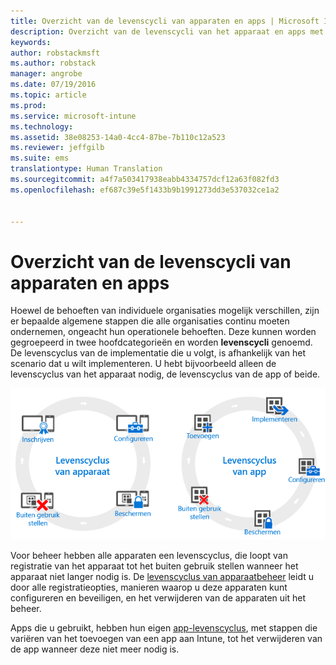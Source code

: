 ```yaml
---
title: Overzicht van de levenscycli van apparaten en apps | Microsoft Intune
description: Overzicht van de levenscycli van het apparaat en apps met Intune.
keywords: 
author: robstackmsft
ms.author: robstack
manager: angrobe
ms.date: 07/19/2016
ms.topic: article
ms.prod: 
ms.service: microsoft-intune
ms.technology: 
ms.assetid: 38e08253-14a0-4cc4-87be-7b110c12a523
ms.reviewer: jeffgilb
ms.suite: ems
translationtype: Human Translation
ms.sourcegitcommit: a4f7a503417938eabb4334757dcf12a63f082fd3
ms.openlocfilehash: ef687c39e5f1433b9b1991273dd3e537032ce1a2


---
```


# Overzicht van de levenscycli van apparaten en apps

Hoewel de behoeften van individuele organisaties mogelijk verschillen, zijn er bepaalde algemene stappen die alle organisaties continu moeten ondernemen, ongeacht hun operationele behoeften. Deze kunnen worden gegroepeerd in twee hoofdcategorieën en worden **levenscycli** genoemd. De levenscyclus van de implementatie die u volgt, is afhankelijk van het scenario dat u wilt implementeren. U hebt bijvoorbeeld alleen de levenscyclus van het apparaat nodig, de levenscyclus van de app of beide.

![MDM en de app-levenscyclus](./media/device-app-lifecycle.png "mobile device and app lifecycles")

Voor beheer hebben alle apparaten een levenscyclus, die loopt van registratie van het apparaat tot het buiten gebruik stellen wanneer het apparaat niet langer nodig is. De [levenscyclus van apparaatbeheer](overview-of-device-lifecycle-in-microsoft-intune.md) leidt u door alle registratieopties, manieren waarop u deze apparaten kunt configureren en beveiligen, en het verwijderen van de apparaten uit het beheer.

Apps die u gebruikt, hebben hun eigen [app-levenscyclus](overview-of-app-lifecycle-in-microsoft-intune.md), met stappen die variëren van het toevoegen van een app aan Intune, tot het verwijderen van de app wanneer deze niet meer nodig is.



<!--HONumber=Oct16_HO4-->


